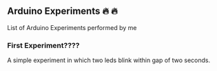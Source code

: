## Arduino Experiments :fire: :fire: ##
List of Arduino Experiments performed by me
### First Experiment???? ###
A simple experiment in which two leds blink within gap of two seconds.
